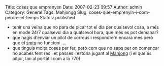 Title: coses que emprenyen
Date: 2007-02-23 09:57
Author: admin
Category: General
Tags: Mahjongg
Slug: coses-que-emprenyin-i-com-perdre-el-temps
Status: published

- tenir una veïna que no para de picar tot el dia per qualsevol cosa, a més en mode 24/7 qualsevol dia a qualsevol hora, què més es pot demanar?
- que hagis d'enviar un pilot de correus i respondre'n encara més però que el <a href="http://ca.wikipedia.org/wiki/Smtp" target="_blank" rel="noopener">smtp</a> no funcioni ....
- que tinguis molta coses per fer, però com que no saps per on començar no acabes fent res i et passes l'estona jugant al <a href="http://en.wikipedia.org/wiki/Mahjongg" target="_blank" rel="noopener">Mahjong</a> (i el que és pitjor, tan al portàtil com a la 770)

